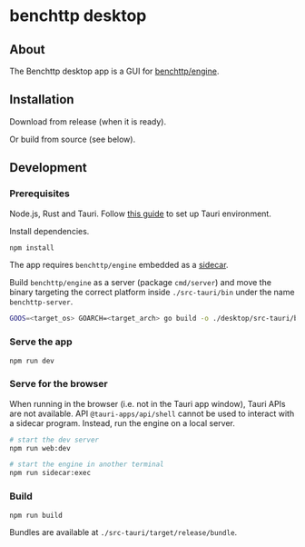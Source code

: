 # benchttp desktop

## About

The Benchttp desktop app is a GUI for [benchttp/engine](https://github.com/benchttp/engine#readme).

## Installation

Download from release (when it is ready).

Or build from source (see below).

## Development

### Prerequisites

Node.js, Rust and Tauri. Follow [this guide](https://tauri.app/v1/guides/getting-started/prerequisites/) to set up Tauri environment.

Install dependencies.

```sh
npm install
```

The app requires `benchttp/engine` embedded as a [sidecar](https://tauri.app/v1/guides/building/sidecar).

Build `benchttp/engine` as a server (package `cmd/server`) and move the binary targeting the correct platform inside `./src-tauri/bin` under the name `benchttp-server`.

```sh
GOOS=<target_os> GOARCH=<target_arch> go build -o ./desktop/src-tauri/bin/benchttp-server ./engine/cmd/server
```

### Serve the app

```sh
npm run dev
```

### Serve for the browser

When running in the browser (i.e. not in the Tauri app window), Tauri APIs are not available. API `@tauri-apps/api/shell` cannot be used to interact with a sidecar program. Instead, run the engine on a local server.

```sh
# start the dev server
npm run web:dev
```

```sh
# start the engine in another terminal
npm run sidecar:exec
```

### Build

```sh
npm run build
```

Bundles are available at `./src-tauri/target/release/bundle`.
